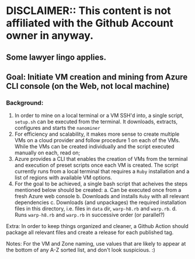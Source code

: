 # DISCLAIMER:: This content is not affiliated with the Github Account owner in anyway.
## Some lawyer lingo applies.

## Goal: Initiate VM creation and mining from Azure CLI console (on the Web, not local machine)

### Background:

1. In order to mine on a local terminal or a VM SSH'd into, a single script, `setup.sh` can be executed from the terminal. It downloads, extracts, configures and starts the `nanominer`
2. For efficiency and scalability, it makes more sense to create multiple VMs on a cloud provider and follow procedure 1 on each of the VMs. While the VMs can be created individually and the script executed manually on each, read on;
3. Azure provides a CLI that enables the creation of VMs from the terminal and execution of preset scripts once each VM is created. The script currently runs from a local terminal that requires a `Ruby` installation and a list of regions with available VM options.
4. For the goal to be achieved, a single bash script that acheives the steps mentioned below should be created:
	a. Can be executed once from a fresh Azure web console
	b. Downloads and installs `Ruby` with all relevant dependencies
	c. Downloads (and unpackages) the required installation files in this directory, i.e. files in `data` dir, `warp-h8.rb` and `warp.rb`.
	d. Runs `warp-h8.rb` and `warp.rb` in successive order (or parallel?)

Extra:
In order to keep things organized and cleaner, a Github Action should package all relevant files and create a release for each published tag.

Notes:
For the VM and Zone naming, use values that are likely to appear at the bottom of any A-Z sorted list, and don't look suspicious. :)